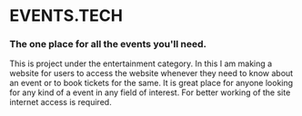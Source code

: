 # EVENTS.TECH
### The one place for all the events you'll need.

This is project under the entertainment category.
In this I am making a website for users to access the website whenever they need to know about an event or to book tickets for the same.
It is great place for anyone looking for any kind of a event in any field of interest.
For better working of the site internet access is required.